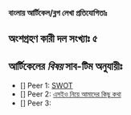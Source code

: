 ### বাংলায় **আর্টিকেল/ব্লগ** লেখা প্রতিযোগিতাঃ

## অংশগ্রহণ কারী দল সংখ্যাঃ ৫

## আর্টিকেলের _বিষয়_ সাব-টিম অনুযায়ীঃ 

- [] Peer 1: [SWOT](https://en.wikipedia.org/wiki/SWOT_analysis)
- [] Peer 2: [এসইও নিয়ে আমাদের কিছু কথা](https://en.wikipedia.org/wiki/Search_engine_optimization)
- [] Peer 3: 
